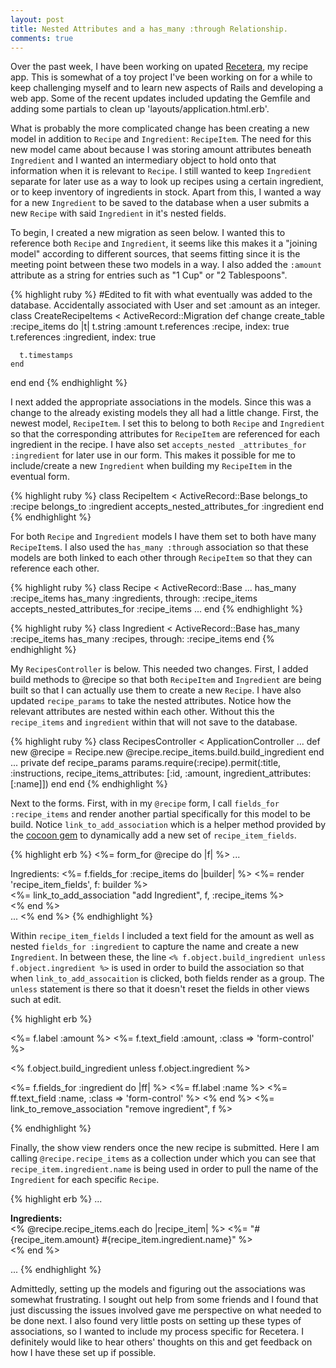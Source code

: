 ```yaml
---
layout: post
title: Nested Attributes and a has_many :through Relationship.
comments: true
---
```


Over the past week, I have been working on upated [Recetera](https://github.com/mostlybadfly/recetera), my recipe app.  This is somewhat of a toy project I've been working on for a while to keep challenging myself and to learn new aspects of Rails and developing a web app.  Some of the recent updates included updating the Gemfile and adding some partials to clean up 'layouts/application.html.erb'.

What is probably the more complicated change has been creating a new model in addition to `Recipe` and `Ingredient`: `RecipeItem`.  The need for this new model came about because I was storing amount attributes beneath `Ingredient` and I wanted an intermediary object to hold onto that information when it is relevant to `Recipe`.  I still wanted to keep `Ingredient` separate for later use as a way to look up recipes using a certain ingredient, or to keep inventory of ingredients in stock.  Apart from this, I wanted a way for a new `Ingredient` to be saved to the database when a user submits a new `Recipe` with said `Ingredient` in it's nested fields.

To begin, I created a new migration as seen below.  I wanted this to reference both `Recipe` and `Ingredient`, it seems like this makes it a "joining model" according to different sources, that seems fitting since it is the meeting point between these two models in a way. I also added the `:amount` attribute as a string for entries such as "1 Cup" or "2 Tablespoons".

{% highlight ruby %}
#Edited to fit with what eventually  was added to the database. Accidentally associated with User and set :amount as an integer.
class CreateRecipeItems < ActiveRecord::Migration
  def change
    create_table :recipe_items do |t|
      t.string :amount
      t.references :recipe, index: true
      t.references :ingredient, index: true

      t.timestamps
    end
  end
end
{% endhighlight %}

I next added the appropriate associations in the models.  Since this was a change to the already existing models they all had a little change. First, the newest model, `RecipeItem`.  I set this to belong to both `Recipe` and `Ingredient` so that the corresponding attributes for `RecipeItem` are referenced for each ingredient in the recipe.  I have also set `accepts_nested _attributes_for :ingredient` for later use in our form.  This makes it possible for me to include/create a new `Ingredient` when building my `RecipeItem` in the eventual form.

{% highlight ruby %}
class RecipeItem < ActiveRecord::Base
  belongs_to :recipe
  belongs_to :ingredient
  accepts_nested_attributes_for :ingredient
end
{% endhighlight %}

For both `Recipe` and `Ingredient` models I have them set to both have many `RecipeItem`s. I also used the `has_many :through` association so that these models are both linked to each other through `RecipeItem` so that they can reference each other.

{% highlight ruby %}
class Recipe < ActiveRecord::Base
  ...
  has_many :recipe_items
  has_many :ingredients, through: :recipe_items
  accepts_nested_attributes_for :recipe_items
  ...
  end
{% endhighlight %}

{% highlight ruby %}
class Ingredient < ActiveRecord::Base
  has_many :recipe_items
  has_many :recipes, through: :recipe_items
end
{% endhighlight %}

My `RecipesController` is below. This needed two changes.  First, I added build methods to @recipe so that both `RecipeItem` and `Ingredient` are being built so that I can actually use them to create a new `Recipe`.  I have also updated `recipe_params` to take the nested attributes.  Notice how the relevant attributes are nested within each other. Without this the `recipe_items` and `ingredient` within that will not save to the database.

{% highlight ruby %}
class RecipesController < ApplicationController
...
 def new
   @recipe = Recipe.new
   @recipe.recipe_items.build.build_ingredient
  end
...
private
    def recipe_params
      params.require(:recipe).permit(:title, :instructions,
                                     recipe_items_attributes: [:id, :amount, 
                                     ingredient_attributes:[:name]])
    end
end
{% endhighlight %}

Next to the forms.  First, with in my `@recipe` form, I call `fields_for :recipe_items` and render another partial specifically for this model to be build.  Notice `link_to_add_association` which is a helper method provided by the [cocoon gem](https://github.com/nathanvda/cocoon) to dynamically add a new set of `recipe_item_fields`.

{% highlight erb %}
<%= form_for @recipe do |f| %>
...
  <div id="ingredients" class="form-group">
    <label>Ingredients:</label>
    <%= f.fields_for :recipe_items do |builder| %>
      <%= render 'recipe_item_fields', f: builder %>
    <div id="links">
      <%= link_to_add_association "add Ingredient", f, :recipe_items %><br/>
    </div>
    <% end %>
  </div>
...
<% end %>
{% endhighlight %}

Within `recipe_item_fields` I included a text field for the amount as well as nested `fields_for :ingredient` to capture the name and create a new `Ingredient`.  In between these, the line `<% f.object.build_ingredient unless f.object.ingredient %>` is used in order to build the association so that when `link_to_add_assocaition` is clicked, both fields render as a group.  The `unless` statement is there so that it doesn't reset the fields in other views such at edit.

{% highlight erb %}
<div class="nested-fields form-inline">
  <%= f.label :amount %>
  <%= f.text_field :amount, :class => 'form-control' %>
  
  <% f.object.build_ingredient unless f.object.ingredient %>

  <%= f.fields_for :ingredient do |ff| %>
    <%= ff.label :name %>
    <%= ff.text_field :name, :class => 'form-control' %>
  <% end %>
  <%= link_to_remove_association "remove ingredient", f %>
</div>
{% endhighlight %}

Finally, the show view renders once the new recipe is submitted.  Here I am calling `@recipe.recipe_items` as a collection under which you can see that `recipe_item.ingredient.name` is being used in order to pull the name of the `Ingredient` for each specific `Recipe`.

{% highlight erb %}
...
<p>
  <strong>Ingredients:</strong><br/>
  <% @recipe.recipe_items.each do |recipe_item| %>
    <%= "#{recipe_item.amount} #{recipe_item.ingredient.name}" %><br/>
  <% end %>
</p>
...
{% endhighlight %}

Admittedly, setting up the models and figuring out the associations was somewhat frustrating. I sought out help from some friends and I found that just discussing the issues involved gave me perspective on what needed to be done next.  I also found very little posts on setting up these types of associations, so I wanted to include my process specific for Recetera.  I definitely would like to hear others' thoughts on this and get feedback on how I have these set up if possible.
